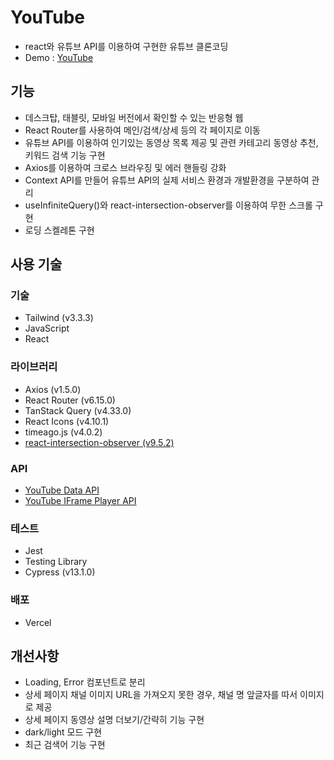 # YouTube

- react와 유튜브 API를 이용하여 구현한 유튜브 클론코딩
- Demo : [YouTube](https://youtube-lani.vercel.app/)

## 기능

- 데스크탑, 태블릿, 모바일 버전에서 확인할 수 있는 반응형 웹
- React Router를 사용하여 메인/검색/상세 등의 각 페이지로 이동
- 유튜브 API를 이용하여 인기있는 동영상 목록 제공 및 관련 카테고리 동영상 추천, 키워드 검색 기능 구현
- Axios를 이용하여 크로스 브라우징 및 에러 핸들링 강화
- Context API를 만들어 유튜브 API의 실제 서비스 환경과 개발환경을 구분하여 관리
- useInfiniteQuery()와 react-intersection-observer를 이용하여 무한 스크롤 구현
- 로딩 스켈레톤 구현

## 사용 기술

### 기술

- Tailwind (v3.3.3)
- JavaScript
- React

### 라이브러리

- Axios (v1.5.0)
- React Router (v6.15.0)
- TanStack Query (v4.33.0)
- React Icons (v4.10.1)
- timeago.js (v4.0.2)
- [react-intersection-observer (v9.5.2)](https://www.npmjs.com/package/react-intersection-observer)

### API

- [YouTube Data API](https://developers.google.com/youtube/v3/docs)
- [YouTube IFrame Player API](https://developers.google.com/youtube/iframe_api_reference)

### 테스트

- Jest
- Testing Library
- Cypress (v13.1.0)

### 배포

- Vercel

## 개선사항

- Loading, Error 컴포넌트로 분리
- 상세 페이지 채널 이미지 URL을 가져오지 못한 경우, 채널 명 앞글자를 따서 이미지로 제공
- 상세 페이지 동영상 설명 더보기/간략히 기능 구현
- dark/light 모드 구현
- 최근 검색어 기능 구현
